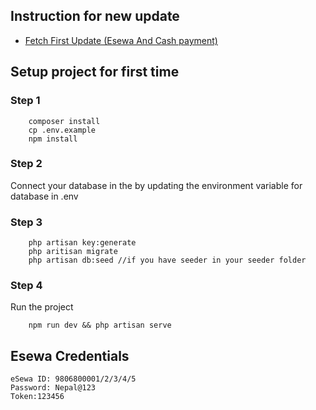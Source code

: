 ## Instruction for new update

<ul>
    <li><a href="Docs/update.md">Fetch First Update (Esewa And Cash payment)</a></li>
</ul>

## Setup project for first time

### Step 1

```
    composer install
    cp .env.example
    npm install
```

### Step 2

Connect your database in the by updating the environment variable for database in .env

### Step 3

```
    php artisan key:generate
    php aritisan migrate
    php artisan db:seed //if you have seeder in your seeder folder
```

### Step 4

Run the project
```
    npm run dev && php artisan serve
```

## Esewa Credentials

```
eSewa ID: 9806800001/2/3/4/5
Password: Nepal@123
Token:123456
```